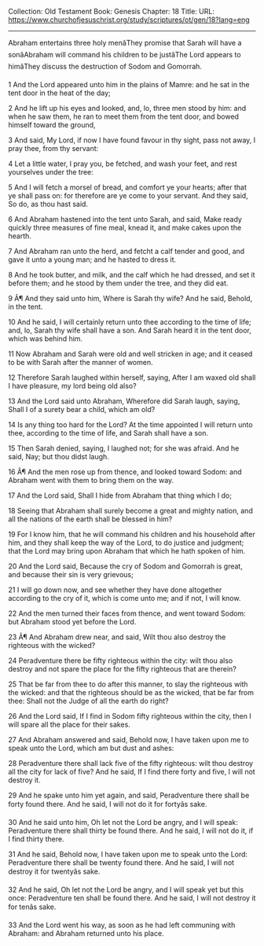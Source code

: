 Collection: Old Testament
Book: Genesis
Chapter: 18
Title: 
URL: https://www.churchofjesuschrist.org/study/scriptures/ot/gen/18?lang=eng

---

Abraham entertains three holy menâThey promise that Sarah will have a sonâAbraham will command his children to be justâThe Lord appears to himâThey discuss the destruction of Sodom and Gomorrah.

1 And the Lord appeared unto him in the plains of Mamre: and he sat in the tent door in the heat of the day;

2 And he lift up his eyes and looked, and, lo, three men stood by him: and when he saw them, he ran to meet them from the tent door, and bowed himself toward the ground,

3 And said, My Lord, if now I have found favour in thy sight, pass not away, I pray thee, from thy servant:

4 Let a little water, I pray you, be fetched, and wash your feet, and rest yourselves under the tree:

5 And I will fetch a morsel of bread, and comfort ye your hearts; after that ye shall pass on: for therefore are ye come to your servant. And they said, So do, as thou hast said.

6 And Abraham hastened into the tent unto Sarah, and said, Make ready quickly three measures of fine meal, knead it, and make cakes upon the hearth.

7 And Abraham ran unto the herd, and fetcht a calf tender and good, and gave it unto a young man; and he hasted to dress it.

8 And he took butter, and milk, and the calf which he had dressed, and set it before them; and he stood by them under the tree, and they did eat.

9 Â¶ And they said unto him, Where is Sarah thy wife? And he said, Behold, in the tent.

10 And he said, I will certainly return unto thee according to the time of life; and, lo, Sarah thy wife shall have a son. And Sarah heard it in the tent door, which was behind him.

11 Now Abraham and Sarah were old and well stricken in age; and it ceased to be with Sarah after the manner of women.

12 Therefore Sarah laughed within herself, saying, After I am waxed old shall I have pleasure, my lord being old also?

13 And the Lord said unto Abraham, Wherefore did Sarah laugh, saying, Shall I of a surety bear a child, which am old?

14 Is any thing too hard for the Lord? At the time appointed I will return unto thee, according to the time of life, and Sarah shall have a son.

15 Then Sarah denied, saying, I laughed not; for she was afraid. And he said, Nay; but thou didst laugh.

16 Â¶ And the men rose up from thence, and looked toward Sodom: and Abraham went with them to bring them on the way.

17 And the Lord said, Shall I hide from Abraham that thing which I do;

18 Seeing that Abraham shall surely become a great and mighty nation, and all the nations of the earth shall be blessed in him?

19 For I know him, that he will command his children and his household after him, and they shall keep the way of the Lord, to do justice and judgment; that the Lord may bring upon Abraham that which he hath spoken of him.

20 And the Lord said, Because the cry of Sodom and Gomorrah is great, and because their sin is very grievous;

21 I will go down now, and see whether they have done altogether according to the cry of it, which is come unto me; and if not, I will know.

22 And the men turned their faces from thence, and went toward Sodom: but Abraham stood yet before the Lord.

23 Â¶ And Abraham drew near, and said, Wilt thou also destroy the righteous with the wicked?

24 Peradventure there be fifty righteous within the city: wilt thou also destroy and not spare the place for the fifty righteous that are therein?

25 That be far from thee to do after this manner, to slay the righteous with the wicked: and that the righteous should be as the wicked, that be far from thee: Shall not the Judge of all the earth do right?

26 And the Lord said, If I find in Sodom fifty righteous within the city, then I will spare all the place for their sakes.

27 And Abraham answered and said, Behold now, I have taken upon me to speak unto the Lord, which am but dust and ashes:

28 Peradventure there shall lack five of the fifty righteous: wilt thou destroy all the city for lack of five? And he said, If I find there forty and five, I will not destroy it.

29 And he spake unto him yet again, and said, Peradventure there shall be forty found there. And he said, I will not do it for fortyâs sake.

30 And he said unto him, Oh let not the Lord be angry, and I will speak: Peradventure there shall thirty be found there. And he said, I will not do it, if I find thirty there.

31 And he said, Behold now, I have taken upon me to speak unto the Lord: Peradventure there shall be twenty found there. And he said, I will not destroy it for twentyâs sake.

32 And he said, Oh let not the Lord be angry, and I will speak yet but this once: Peradventure ten shall be found there. And he said, I will not destroy it for tenâs sake.

33 And the Lord went his way, as soon as he had left communing with Abraham: and Abraham returned unto his place.
